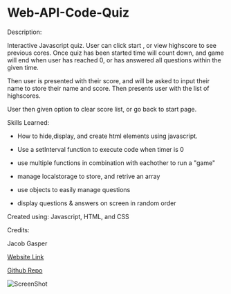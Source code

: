 # Web-API-Code-Quiz


Description:

Interactive Javascript quiz. User can click start , or view highscore to see previous cores. Once quiz has been started time will count down, and game will end when user has reached 0, or has answered all questions within the given time.

Then user is presented with their score, and will be asked to input their name to store their name and score. Then presents user with the list of highscores.

User then given option to clear score list, or go back to start page.


Skills Learned:

- How to hide,display, and create html elements using javascript. 

- Use a setInterval function to execute code when timer is 0

- use multiple functions in combination with eachother to run a "game"

- manage localstorage to store, and retrive an array

- use objects to easily manage questions

- display questions & answers on screen in random order



Created using: Javascript, HTML, and CSS



Credits:

Jacob Gasper

[Website Link](https://jcgasper.github.io/Web-API-Code-Quiz/index.html "Website Link")


[Github Repo](https://github.com/jcgasper/Web-API-Code-Quiz "Website Link")

![ScreenShot](-INSERTSCREENSHOT- "Optional Title")